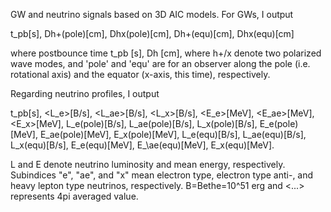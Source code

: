 GW and neutrino signals based on 3D AIC models.
For GWs, I output

t_pb[s], Dh+(pole)[cm], Dhx(pole)[cm], Dh+(equ)[cm], Dhx(equ)[cm]

where postbounce time t_pb [s], Dh [cm], where h+/x denote two polarized wave modes,
and 'pole' and 'equ' are for an observer along the pole (i.e. rotational axis) and the equator (x-axis, this time), respectively.

Regarding neutrino profiles, I output

t_pb[s], <L_e>[B/s], <L_ae>[B/s], <L_x>[B/s], <E_e>[MeV], <E_ae>[MeV], <E_x>[MeV], L_e(pole)[B/s], L_ae(pole\)[B/s], L_x(pole)[B/s], E_e(pole)[MeV], E_ae(pole)[MeV], E_x(pole)[MeV], L_e(equ)[B/s], L_ae(equ)[B/s], L_x(equ)[B/s], E_e(equ)[MeV], E_\ae(equ)[MeV], E_x(equ)[MeV].

L and E denote neutrino luminosity and mean energy, respectively.
Subindices "e", "ae", and "x" mean electron type, electron type anti-, and heavy lepton type neutrinos, respectively.
B=Bethe=10^51 erg and <...> represents 4pi averaged value.
